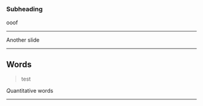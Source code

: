 ﻿<!-- .slide: data-background="#3F51B5" class="dark" -->

# 

### Subheading


ooof



---

Another slide

---

## Words

> test

*Q*uantitative words

---


